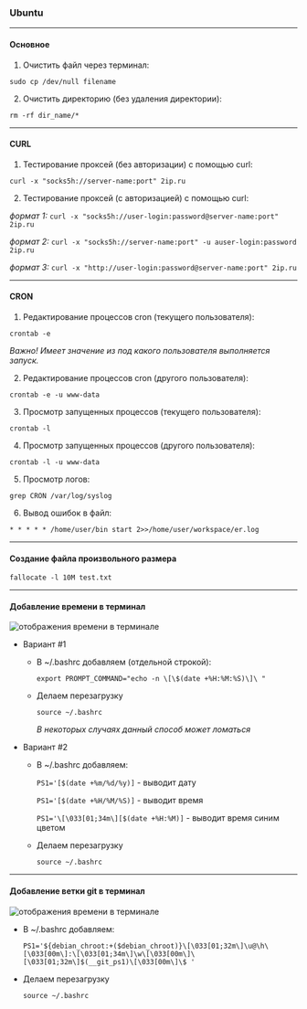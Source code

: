 
### Ubuntu

---

#### Основное

1. Очистить файл через терминал:

  `sudo cp /dev/null filename`

2. Очистить директорию (без удаления директории):

  `rm -rf dir_name/*`

---

#### CURL

1. Тестирование проксей (без авторизации) с помощью curl:

  `curl -x "socks5h://server-name:port" 2ip.ru`

2. Тестирование проксей (с авторизацией) с помощью curl:

  *формат 1:* `curl -x "socks5h://user-login:password@server-name:port" 2ip.ru`

  *формат 2:* `curl -x "socks5h://server-name:port" -u auser-login:password 2ip.ru`

  *формат 3:* `curl -x "http://user-login:password@server-name:port" 2ip.ru`

---

#### CRON

1. Редактирование процессов cron (текущего пользователя):

  `crontab -e`

  *Важно! Имеет значение из под какого пользователя выполняется запуск.*

2. Редактирование процессов cron (другого пользователя):

  `crontab -e -u www-data`

3. Просмотр запущенных процессов (текущего пользователя):

  `crontab -l`

4. Просмотр запущенных процессов (другого пользователя):

  `crontab -l -u www-data`

5. Просмотр логов:

  `grep CRON /var/log/syslog`

6. Вывод ошибок в файл:

  `* * * * * /home/user/bin start 2>>/home/user/workspace/er.log`

---

#### Создание файла произвольного размера

`fallocate -l 10M test.txt`

---

#### Добавление времени в терминал

![отображения времени в терминале](https://raw.githubusercontent.com/kostyashelest/notes/master/img/ubuntu_time_terminal.png)

- Вариант #1
  - В ~/.bashrc добавляем (отдельной строкой):

    `export PROMPT_COMMAND="echo -n \[\$(date +%H:%M:%S)\]\ "`

  - Делаем перезагрузку

    `source ~/.bashrc`

    *В некоторых случаях данный способ может ломаться*

- Вариант #2
  - В ~/.bashrc добавляем:

    `PS1='[$(date +%m/%d/%y)]` - выводит дату

    `PS1='[$(date +%H/%M/%S)]` - выводит время

    `PS1='\[\033[01;34m\][$(date +%H:%M)]` - выводит время синим цветом
    
  - Делаем перезагрузку

    `source ~/.bashrc`

---

#### Добавление ветки git в терминал

![отображения времени в терминале](https://raw.githubusercontent.com/kostyashelest/notes/master/img/ubuntu_github_flow_terminal.png)
- В ~/.bashrc добавляем:

  `PS1='${debian_chroot:+($debian_chroot)}\[\033[01;32m\]\u@\h\[\033[00m\]:\[\033[01;34m\]\w\[\033[00m\]\[\033[01;32m\]$(__git_ps1)\[\033[00m\]\$ '`

- Делаем перезагрузку

  `source ~/.bashrc`
